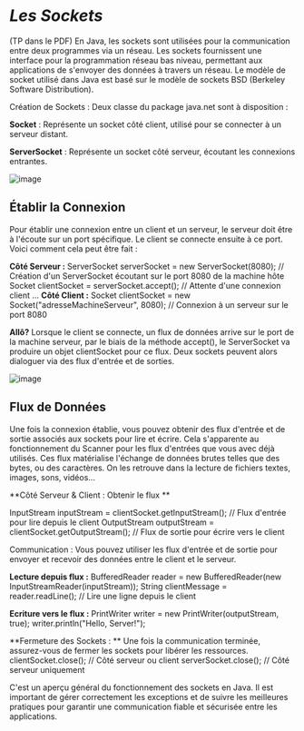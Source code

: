 # ***Les Sockets*** #
 (TP dans le PDF)
En Java, les sockets sont utilisées pour la communication entre deux programmes via un réseau. Les sockets fournissent une interface pour la programmation réseau bas niveau, permettant aux applications de s'envoyer des données à travers un réseau. Le modèle de socket utilisé dans Java est basé sur le modèle de sockets BSD (Berkeley Software Distribution).

Création de Sockets : Deux classe  du package java.net sont à disposition :

**Socket** : Représente un socket côté client, utilisé pour se connecter à un serveur distant.

**ServerSocket** : Représente un socket côté serveur, écoutant les connexions entrantes.

![image](https://github.com/ProgX-73/CDA-JAVA-MNS/assets/7236016/e1909efb-4485-4f20-b8d1-b35a194de3d8)


## Établir la  Connexion
Pour établir une connexion entre un client et un serveur, le serveur doit être à l'écoute sur un port spécifique. Le client se connecte ensuite à ce port. Voici comment cela peut être fait :

**Côté Serveur :**
ServerSocket serverSocket = new ServerSocket(8080); // Création d'un ServerSocket écoutant sur le port 8080 de la machine hôte
Socket clientSocket = serverSocket.accept(); // Attente d'une connexion client ...
**Côté Client :**
Socket clientSocket = new Socket("adresseMachineServeur", 8080); // Connexion à un serveur sur le port 8080

**Allô?**
Lorsque le client se connecte, un flux de données arrive sur le port de la machine serveur, par le biais de la méthode accept(), le ServerSocket va produire un objet clientSocket pour ce flux.
Deux sockets peuvent alors dialoguer via des flux d'entrée et de sorties.

![image](https://github.com/ProgX-73/CDA-JAVA-MNS/assets/7236016/de7835a9-595f-486b-a833-8b157aa84916)


## Flux de Données 
 Une fois la connexion établie, vous pouvez obtenir des flux d'entrée et de sortie associés aux sockets pour lire et écrire. Cela s'apparente au fonctionnement du Scanner pour les flux d'entrées que vous avec déjà utilisés.
 Ces flux matérialise l'échange de données brutes telles que des bytes, ou des caractères. On les retrouve dans la lecture de fichiers textes,  images, sons, vidéos...

**Côté Serveur & Client : Obtenir le flux **

InputStream inputStream = clientSocket.getInputStream(); // Flux d'entrée pour lire depuis le client
OutputStream outputStream = clientSocket.getOutputStream(); // Flux de sortie pour écrire vers le client

Communication : Vous pouvez utiliser les flux d'entrée et de sortie pour envoyer et recevoir des données entre le client et le serveur.

**Lecture depuis flux :**
BufferedReader reader = new BufferedReader(new InputStreamReader(inputStream));
String clientMessage = reader.readLine(); // Lire une ligne depuis le client

**Ecriture vers le flux :**
PrintWriter writer = new PrintWriter(outputStream, true);
writer.println("Hello, Server!"); 

**Fermeture des Sockets : **
Une fois la communication terminée, assurez-vous de fermer les sockets pour libérer les ressources.
clientSocket.close(); // Côté serveur ou client
serverSocket.close(); // Côté serveur uniquement

C'est un aperçu général du fonctionnement des sockets en Java. Il est important de gérer correctement les exceptions et de suivre les meilleures pratiques pour garantir une communication fiable et sécurisée entre les applications.
